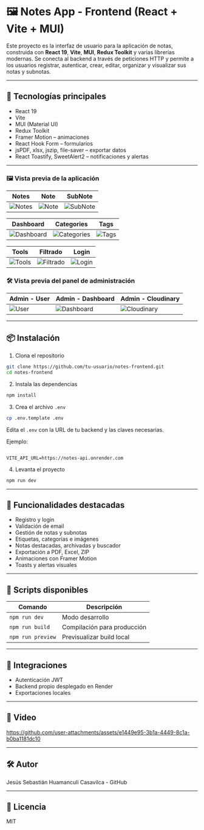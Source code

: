 # 🖼️ Notes App - Frontend (React + Vite + MUI)

Este proyecto es la interfaz de usuario para la aplicación de notas, construida con **React 19**, **Vite**, **MUI**, **Redux Toolkit** y varias librerías modernas. Se conecta al backend a través de peticiones HTTP y permite a los usuarios registrar, autenticar, crear, editar, organizar y visualizar sus notas y subnotas.

---

## 🚀 Tecnologías principales

- React 19
- Vite
- MUI (Material UI)
- Redux Toolkit
- Framer Motion – animaciones
- React Hook Form – formularios
- jsPDF, xlsx, jszip, file-saver – exportar datos
- React Toastify, SweetAlert2 – notificaciones y alertas

---

### 🖼️ Vista previa de la aplicación

| Notes                                                                                     | Note                                                                                     | SubNote                                                                                     |
| ----------------------------------------------------------------------------------------- | ---------------------------------------------------------------------------------------- | ------------------------------------------------------------------------------------------- |
| ![Notes](https://github.com/user-attachments/assets/547d5ff1-4be2-43cf-8d21-1fc17fd8d24c) | ![Note](https://github.com/user-attachments/assets/83e56a73-90af-4ac4-93fb-c0fd91d2dabf) | ![SubNote](https://github.com/user-attachments/assets/e7b4555b-0d99-4baf-bd74-f44f84e1033c) |

| Dashboard                                                                                     | Categories                                                                                     | Tags                                                                                     |
| --------------------------------------------------------------------------------------------- | ---------------------------------------------------------------------------------------------- | ---------------------------------------------------------------------------------------- |
| ![Dashboard](https://github.com/user-attachments/assets/78cf3707-4a4f-4e47-b508-a19c70114a5f) | ![Categories](https://github.com/user-attachments/assets/75dafe61-ef7a-4039-bb67-388b3251de29) | ![Tags](https://github.com/user-attachments/assets/4c4f562e-775e-45a3-a880-05d3a581c532) |

| Tools                                                                                     | Filtrado                                                                                     | Login                                                                                     |
| ----------------------------------------------------------------------------------------- | -------------------------------------------------------------------------------------------- | ----------------------------------------------------------------------------------------- |
| ![Tools](https://github.com/user-attachments/assets/19e3abfa-1561-4e1c-9ab0-c7222b41689a) | ![Filtrado](https://github.com/user-attachments/assets/d42cd775-45a4-4305-8696-77076e41f927) | ![Login](https://github.com/user-attachments/assets/2d96a276-997c-40bb-a015-80d4e8064398) |

### 🛠️ Vista previa del panel de administración

| Admin - User                                                                             | Admin - Dashboard                                                                             | Admin - Cloudinary                                                                             |
| ---------------------------------------------------------------------------------------- | --------------------------------------------------------------------------------------------- | ---------------------------------------------------------------------------------------------- |
| ![User](https://github.com/user-attachments/assets/09337ee3-485c-46e9-a9c8-3e275ff12931) | ![Dashboard](https://github.com/user-attachments/assets/3ee78701-12d5-4073-bf70-0c7920502c93) | ![Cloudinary](https://github.com/user-attachments/assets/9c82596f-284b-459d-a7cc-b75f638c9cd4) |

---

## 📦 Instalación

1. Clona el repositorio

```bash
git clone https://github.com/tu-usuario/notes-frontend.git
cd notes-frontend
```

2. Instala las dependencias

```bash
npm install
```

3. Crea el archivo `.env`

```bash
cp .env.template .env
```

Edita el `.env` con la URL de tu backend y las claves necesarias.

Ejemplo:

```env

VITE_API_URL=https://notes-api.onrender.com

```

4. Levanta el proyecto

```bash
npm run dev
```

---

## 📘 Funcionalidades destacadas

- Registro y login
- Validación de email
- Gestión de notas y subnotas
- Etiquetas, categorías e imágenes
- Notas destacadas, archivadas y buscador
- Exportación a PDF, Excel, ZIP
- Animaciones con Framer Motion
- Toasts y alertas visuales

---

## 🧪 Scripts disponibles

| Comando           | Descripción                 |
| ----------------- | --------------------------- |
| `npm run dev`     | Modo desarrollo             |
| `npm run build`   | Compilación para producción |
| `npm run preview` | Previsualizar build local   |

---

## 🧩 Integraciones

- Autenticación JWT
- Backend propio desplegado en Render
- Exportaciones locales

---

## 🧩 Video

https://github.com/user-attachments/assets/e1449e95-3b1a-4449-8c1a-b0ba1181dc10

---


## 🛠️ Autor

Jesús Sebastián Huamanculi Casavilca - GitHub

---

## 📄 Licencia

MIT
